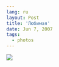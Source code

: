 ```yaml
---
lang: ru
layout: Post
title: 'Любимая'
date: Jun 7, 2007
tags:
  - photos
---
```


![](/images/blog/Sapegin-Artem-20D-2007-06-05-365-6578.jpg)
